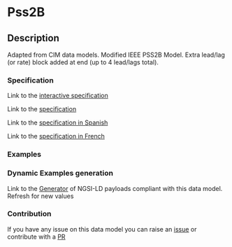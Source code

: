 # Pss2B

## Description 

Adapted from CIM data models. Modified IEEE PSS2B Model.  Extra lead/lag (or rate) block added at end (up to 4 lead/lags total).
### Specification

Link to the [interactive specification](https://swagger.lab.fiware.org/?url=https://smart-data-models.github.io/dataModel.EnergyCIM/Pss2B/swagger.yaml)

Link to the [specification](https://smart-data-models.github.io/dataModel.EnergyCIM/Pss2B/doc/spec.md)

Link to the [specification in Spanish](https://smart-data-models.github.io/dataModel.EnergyCIM/Pss2B/doc/spec_ES.md)

Link to the [specification in French](https://smart-data-models.github.io/dataModel.EnergyCIM/Pss2B/doc/spec_FR.md)
### Examples
### Dynamic Examples generation

Link to the [Generator](https://smartdatamodels.org/extra/ngsi-ld_generator_v0.91.php?schemaUrl=https://raw.githubusercontent.com/smart-data-models/dataModel.EnergyCIM/master/Pss2B/schema.json&email=info@smartdatamodels.org) of NGSI-LD payloads compliant with this data model. Refresh for new values
### Contribution

 If you have any issue on this data model you can raise an [issue](https://github.com/smart-data-models/dataModel.EnergyCIM/issues)  or contribute with a [PR](https://github.com/smart-data-models/dataModel.EnergyCIM/pulls)